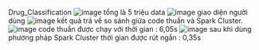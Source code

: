 Drug_Classification
![image](https://github.com/user-attachments/assets/759b6939-029b-411b-b35b-ea959625fb61)
tổng là 5 triệu data 
![image](https://github.com/user-attachments/assets/dc5271e2-bf4b-437d-9863-676dfaf9e2b1) 
giao diện người dùng 
![image](https://github.com/user-attachments/assets/d9d3873a-4265-4bde-952e-2b575803c703)
kết quả trả về 
so sánh giữa code thuần và Spark Cluster.
![image](https://github.com/user-attachments/assets/2073d2b8-a9c6-4f5e-b151-2880bc094bbd)
code thuần được chạy với thời gian : 6,05s
![image](https://github.com/user-attachments/assets/ce388e2a-1634-4d6a-b257-f322596ebe59)
sau khi dùng phương pháp Spark Cluster thời gian được rút ngắn : 0,35s






